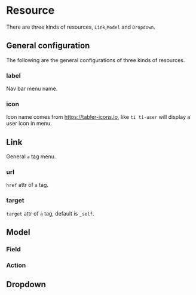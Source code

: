 # Resource

There are three kinds of resources, `Link`,`Model` and `Dropdown`.

## General configuration

The following are the general configurations of three kinds of resources.

### label

Nav bar menu name.

### icon

Icon name comes from <https://tabler-icons.io>, like `ti ti-user` will display a user icon in menu.

## Link

General `a` tag menu.

### url

`href` attr of `a` tag.

### target

`target` attr of `a` tag, default is `_self`.

## Model

### Field

### Action

## Dropdown
